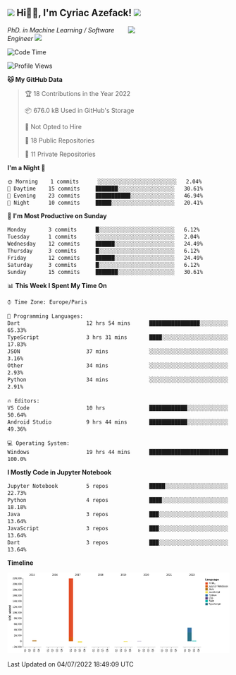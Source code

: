 <h2><img src="https://emojis.slackmojis.com/emojis/images/1531849430/4246/blob-sunglasses.gif?1531849430" width="30"/> Hi🙏🏻, I'm Cyriac Azefack! <img src="https://media.giphy.com/media/12oufCB0MyZ1Go/giphy.gif" width="50"></h2>
<img align='right' src="https://media.giphy.com/media/M9gbBd9nbDrOTu1Mqx/giphy.gif" width="230">

<p><em>PhD. in Machine Learning / Software Engineer
</a><img src="https://media.giphy.com/media/WUlplcMpOCEmTGBtBW/giphy.gif" width="30"> 
</em></p>


<!--START_SECTION:waka-->
![Code Time](http://img.shields.io/badge/Code%20Time-20%20hrs%2040%20mins-blue)

![Profile Views](http://img.shields.io/badge/Profile%20Views-119-blue)

**🐱 My GitHub Data** 

> 🏆 18 Contributions in the Year 2022
 > 
> 📦 676.0 kB Used in GitHub's Storage 
 > 
> 🚫 Not Opted to Hire
 > 
> 📜 18 Public Repositories 
 > 
> 🔑 11 Private Repositories  
 > 
**I'm a Night 🦉** 

```text
🌞 Morning    1 commits      ░░░░░░░░░░░░░░░░░░░░░░░░░   2.04% 
🌆 Daytime    15 commits     ███████░░░░░░░░░░░░░░░░░░   30.61% 
🌃 Evening    23 commits     ███████████░░░░░░░░░░░░░░   46.94% 
🌙 Night      10 commits     █████░░░░░░░░░░░░░░░░░░░░   20.41%

```
📅 **I'm Most Productive on Sunday** 

```text
Monday       3 commits      █░░░░░░░░░░░░░░░░░░░░░░░░   6.12% 
Tuesday      1 commits      ░░░░░░░░░░░░░░░░░░░░░░░░░   2.04% 
Wednesday    12 commits     ██████░░░░░░░░░░░░░░░░░░░   24.49% 
Thursday     3 commits      █░░░░░░░░░░░░░░░░░░░░░░░░   6.12% 
Friday       12 commits     ██████░░░░░░░░░░░░░░░░░░░   24.49% 
Saturday     3 commits      █░░░░░░░░░░░░░░░░░░░░░░░░   6.12% 
Sunday       15 commits     ███████░░░░░░░░░░░░░░░░░░   30.61%

```


📊 **This Week I Spent My Time On** 

```text
⌚︎ Time Zone: Europe/Paris

💬 Programming Languages: 
Dart                     12 hrs 54 mins      ████████████████░░░░░░░░░   65.33% 
TypeScript               3 hrs 31 mins       ████░░░░░░░░░░░░░░░░░░░░░   17.83% 
JSON                     37 mins             ░░░░░░░░░░░░░░░░░░░░░░░░░   3.16% 
Other                    34 mins             ░░░░░░░░░░░░░░░░░░░░░░░░░   2.93% 
Python                   34 mins             ░░░░░░░░░░░░░░░░░░░░░░░░░   2.91%

🔥 Editors: 
VS Code                  10 hrs              ████████████░░░░░░░░░░░░░   50.64% 
Android Studio           9 hrs 44 mins       ████████████░░░░░░░░░░░░░   49.36%

💻 Operating System: 
Windows                  19 hrs 44 mins      █████████████████████████   100.0%

```

**I Mostly Code in Jupyter Notebook** 

```text
Jupyter Notebook         5 repos             █████░░░░░░░░░░░░░░░░░░░░   22.73% 
Python                   4 repos             ████░░░░░░░░░░░░░░░░░░░░░   18.18% 
Java                     3 repos             ███░░░░░░░░░░░░░░░░░░░░░░   13.64% 
JavaScript               3 repos             ███░░░░░░░░░░░░░░░░░░░░░░   13.64% 
Dart                     3 repos             ███░░░░░░░░░░░░░░░░░░░░░░   13.64%

```


**Timeline**

![Chart not found](https://raw.githubusercontent.com/CyriacAzefack/CyriacAzefack/main/charts/bar_graph.png) 


 Last Updated on 04/07/2022 18:49:09 UTC
<!--END_SECTION:waka-->
